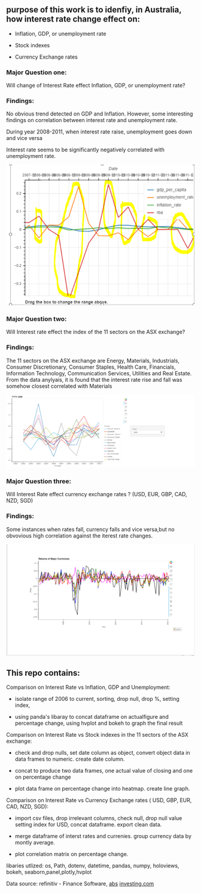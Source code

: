 ## purpose of this work is to idenfiy, in Australia, how interest rate change effect on:

* Inflation, GDP, or unemployment rate

* Stock indexes

* Currency Exchange rates


### Major Question one:

Will change of Interest Rate effect Inflation, GDP, or unemployment rate?

### Findings:

No obvious trend detected on GDP and Inflation. However, some interesting findings on correlation between interest rate and unemployment rate.

During year 2008-2011, when interest rate raise, unemployment goes down and vice versa

Interest rate seems to be significantly negatively correlated with unemployment rate.

![inflation](https://github.com/Gosper23/Australian-Interest-Rate-Analysis/blob/features_jm/Images/Financial%20Factors.png)

### Major Question two:

Will Interest rate effect the index of the 11 sectors on the ASX exchange?

### Findings:

The 11 sectors on the ASX exchange are Energy, Materials, Industrials, Consumer Discretionary, Consumer Staples, Health Care, Financials, Information Technology, Communication Services, Utilities and Real Estate. 
From the data anylyais, it is found that the interest rate rise and fall was somehow closest correlated with Materials

![inflation](https://github.com/Gosper23/Australian-Interest-Rate-Analysis/blob/features_jm/Images/ASX.png)

### Major Question three:

Will Interest Rate effect currency exchange rates ? (USD, EUR, GBP, CAD, NZD, SGD)

### Findings:

Some instances when rates fall, currency falls and vice versa,but no obvovious high correlation against the iterest rate changes.


![inflation](https://github.com/Gosper23/Australian-Interest-Rate-Analysis/blob/features_jm/Images/Currency%20Graph.png)


## This repo contains:

Comparison on Interest Rate vs Inflation, GDP and Unemployment:

* isolate range of 2006 to current, sorting, drop null, drop %, setting index, 

* using panda's libaray to concat dataframe on actualfigure and percentage change, using hvplot and bokeh to graph the final result

Comparison on Interest Rate vs Stock indexes in the 11 sectors of the ASX exchange:

* check and drop nulls, set date column as object, convert object data in data frames to numeric.
create date column.

* concat to produce two data frames, one actual value of closing and one on percentage change

* plot data frame on percentage change into heatmap. create line graph.



Comparison on Interest Rate vs Currency Exchange rates ( USD, GBP,  EUR, CAD, NZD, SGD): 

* import csv files, drop irrelevant columns, check null, drop null value setting index for USD, concat dataframe.
export clean data.

* merge dataframe of interst rates and currenies. group currency data by montly average.

* plot correlation matrix on percentage change.  


libaries utlized: os, Path, dotenv, datetime, pandas, numpy, holoviews, bokeh, seaborn,panel,plotly,hvplot

Data source: 
refinitiv - Finance Software, 
[abs](https://www.abs.gov.au) 
[investing.com](https://au.investing.com/) 
